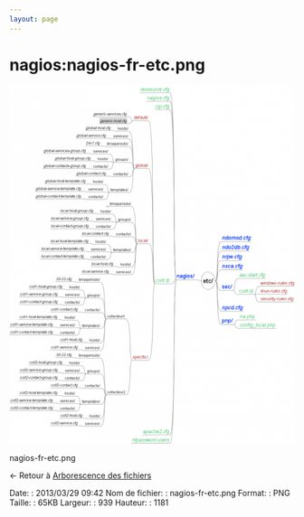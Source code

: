 ```yaml
---
layout: page
---
```


nagios:nagios-fr-etc.png
========================

[![nagios-fr-etc.png](../../assets/media/nagios/nagios-fr-etc.png@cache=&w=556&h=700 "nagios-fr-etc.png")](../../assets/media/nagios/nagios-fr-etc.png@cache= "Afficher le fichier original")

nagios-fr-etc.png

← Retour à [Arborescence des
fichiers](../../nagios/installation-layout.html "nagios:installation-layout")

Date:
:   2013/03/29 09:42
Nom de fichier:
:   nagios-fr-etc.png
Format:
:   PNG
Taille:
:   65KB
Largeur:
:   939
Hauteur:
:   1181


